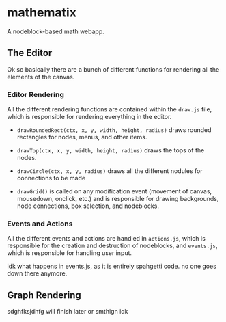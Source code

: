 # mathematix
 A nodeblock-based math webapp.

## The Editor
Ok so basically there are a bunch of different functions for rendering all the elements of the canvas.

### Editor Rendering
All the different rendering functions are contained within the `draw.js` file, which is responsible for rendering everything in the editor.

 - `drawRoundedRect(ctx, x, y, width, height, radius)` draws rounded rectangles for nodes, menus, and other items.

 - `drawTop(ctx, x, y, width, height, radius)` draws the tops of the nodes.

 - `drawCircle(ctx, x, y, radius)` draws all the different nodules for connections to be made

 - `drawGrid()` is called on any modification event (movement of canvas, mousedown, onclick, etc.) and is responsible for drawing backgrounds, node connections, box selection, and nodeblocks. 

### Events and Actions
All the different events and actions are handled in `actions.js`, which is responsible for the creation and destruction of nodeblocks, and `events.js`, which is responsible for handling user input.

idk what happens in events.js, as it is entirely spahgetti code. no one goes down there anymore.

## Graph Rendering

sdghfksjdhfg will finish later or smthign idk